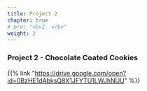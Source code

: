 ```yaml
---
title: Project 2
chapter: true
# pre: "<b>2. </b>"
weight: 2
---
```


### Project 2 - Chocolate Coated Cookies

{{% link "https://drive.google.com/open?id=0BzHE1dAbksQ8X1JFYTU1LWJhNUU" %}}

